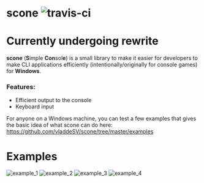 # scone ![travis-ci](https://travis-ci.org/vladdeSV/scone.svg?branch=master)

# Currently undergoing rewrite

**scone** (**S**imple **Con**sol**e**) is a small library to make it easier for developers to make CLI applications efficiently (intentionally/originally for console games) for **Windows**.

### Features:
* Efficient output to the console
* Keyboard input

For anyone on a Windows machine, you can test a few examples that gives the basic idea of what scone can do here: https://github.com/vladdeSV/scone/tree/master/examples

# Examples
![example_1](http://i.imgur.com/nrIuilv.gif)
![example_2](http://i.imgur.com/1CnEG31.gif)
![example_3](http://i.imgur.com/Uhhipkh.gif)
![example_4](http://i.imgur.com/CO39TVk.gif)
